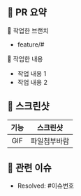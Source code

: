 ## 🌴 PR 요약

<!-- PR의 내용을 요약해주세요. -->

🌱 작업한 브랜치

- feature/#

🌱 작업한 내용

- 작업 내용 1
- 작업 내용 2

## 📸 스크린샷

| 기능 |   스크린샷   |
| :--: | :----------: |
| GIF  | 파일첨부바람 |

## 📮 관련 이슈

- Resolved: #이슈번호
